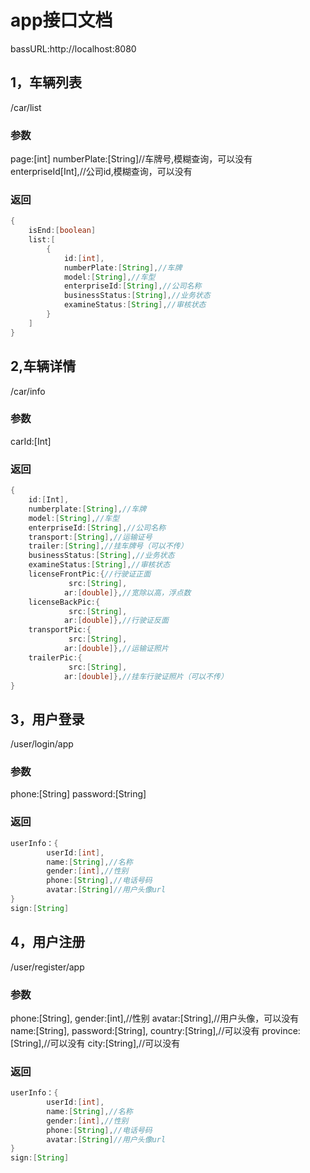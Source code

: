 # app接口文档

bassURL:http://localhost:8080

## 1，车辆列表

/car/list

### 参数

page:[int]
numberPlate:[String]//车牌号,模糊查询，可以没有
enterpriseId[Int],//公司id,模糊查询，可以没有

### 返回

```java
{
    isEnd:[boolean]
	list:[
		{
		    id:[int],
            numberPlate:[String],//车牌
            model:[String],//车型
            enterpriseId:[String],//公司名称
            businessStatus:[String],//业务状态
            examineStatus:[String],//审核状态
		}
	]
}
```

## 2,车辆详情

/car/info

### 参数

carId:[Int]

### 返回

```java
{
	id:[Int],
	numberplate:[String],//车牌
	model:[String],//车型
	enterpriseId:[String],//公司名称
	transport:[String],//运输证号
	trailer:[String],//挂车牌号（可以不传）
	businessStatus:[String],//业务状态
	examineStatus:[String],//审核状态
	licenseFrontPic:{//行驶证正面
             src:[String],
    		ar:[double]},//宽除以高，浮点数
	licenseBackPic:{
             src:[String],
    		ar:[double]},//行驶证反面
	transportPic:{
             src:[String],
    		ar:[double]},//运输证照片
	trailerPic:{
             src:[String],
    		ar:[double]},//挂车行驶证照片（可以不传）
}
```

## 3，用户登录

/user/login/app

### 参数

phone:[String]
password:[String]

### 返回

```java
userInfo：{
    	userId:[int],
        name:[String],//名称
        gender:[int],//性别
        phone:[String],//电话号码
        avatar:[String]//用户头像url
}
sign:[String]
```

## 4，用户注册

/user/register/app

### 参数

phone:[String],
gender:[int],//性别
avatar:[String],//用户头像，可以没有
name:[String],
password:[String],
country:[String],//可以没有
province:[String],//可以没有
city:[String],//可以没有

### 返回

```java
userInfo：{
    	userId:[int],
        name:[String],//名称
        gender:[int],//性别
        phone:[String],//电话号码
        avatar:[String]//用户头像url
}
sign:[String]
```

